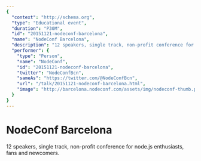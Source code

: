 ```yaml
---
{
  "context": "http://schema.org",
  "type": "Educational event",
  "duration": "P30M",
  "id": "20151121-nodeconf-barcelona",
  "name": "NodeConf Barcelona",
  "description": "12 speakers, single track, non-profit conference for node.js enthusiasts, fans and newcomers.",
  "performer": {
    "type": "Person",
    "name": "NodeConf",
    "id": "20151121-nodeconf-barcelona",
    "twitter": "NodeConfBcn",
    "sameAs": "https://twitter.com/@NodeConfBcn",
    "url": "/talk/20151121-nodeconf-barcelona.html",
    "image": "http://barcelona.nodeconf.com/assets/img/nodeconf-thumb.png"
  }
}
---
```

# NodeConf Barcelona

12 speakers, single track, non-profit conference for node.js enthusiasts, fans and newcomers.